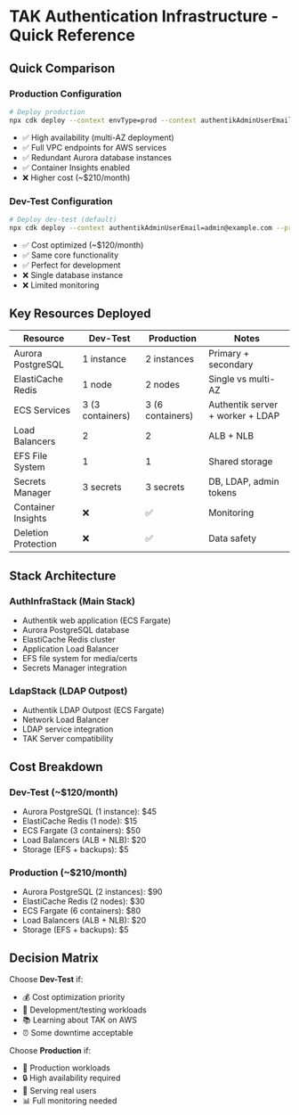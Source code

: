 # TAK Authentication Infrastructure - Quick Reference

## Quick Comparison

### Production Configuration
```bash
# Deploy production
npx cdk deploy --context envType=prod --context authentikAdminUserEmail=admin@company.com --profile tak
```
- ✅ High availability (multi-AZ deployment)
- ✅ Full VPC endpoints for AWS services
- ✅ Redundant Aurora database instances
- ✅ Container Insights enabled
- ❌ Higher cost (~$210/month)

### Dev-Test Configuration  
```bash
# Deploy dev-test (default)
npx cdk deploy --context authentikAdminUserEmail=admin@example.com --profile tak
```
- ✅ Cost optimized (~$120/month)
- ✅ Same core functionality
- ✅ Perfect for development
- ❌ Single database instance
- ❌ Limited monitoring

## Key Resources Deployed

| Resource | Dev-Test | Production | Notes |
|----------|----------|------------|-------|
| Aurora PostgreSQL | 1 instance | 2 instances | Primary + secondary |
| ElastiCache Redis | 1 node | 2 nodes | Single vs multi-AZ |
| ECS Services | 3 (3 containers) | 3 (6 containers) | Authentik server + worker + LDAP |
| Load Balancers | 2 | 2 | ALB + NLB |
| EFS File System | 1 | 1 | Shared storage |
| Secrets Manager | 3 secrets | 3 secrets | DB, LDAP, admin tokens |
| Container Insights | ❌ | ✅ | Monitoring |
| Deletion Protection | ❌ | ✅ | Data safety |

## Stack Architecture

### AuthInfraStack (Main Stack)
- Authentik web application (ECS Fargate)
- Aurora PostgreSQL database
- ElastiCache Redis cluster
- Application Load Balancer
- EFS file system for media/certs
- Secrets Manager integration

### LdapStack (LDAP Outpost)
- Authentik LDAP Outpost (ECS Fargate)
- Network Load Balancer
- LDAP service integration
- TAK Server compatibility

## Cost Breakdown

### Dev-Test (~$120/month)
- Aurora PostgreSQL (1 instance): $45
- ElastiCache Redis (1 node): $15
- ECS Fargate (3 containers): $50
- Load Balancers (ALB + NLB): $20
- Storage (EFS + backups): $5

### Production (~$210/month)
- Aurora PostgreSQL (2 instances): $90
- ElastiCache Redis (2 nodes): $30
- ECS Fargate (6 containers): $80
- Load Balancers (ALB + NLB): $20
- Storage (EFS + backups): $5

## Decision Matrix

Choose **Dev-Test** if:
- 💰 Cost optimization priority
- 🧪 Development/testing workloads
- 📚 Learning about TAK on AWS
- ⏰ Some downtime acceptable

Choose **Production** if:
- 🚀 Production workloads
- 🔒 High availability required
- 👥 Serving real users
- 📊 Full monitoring needed

